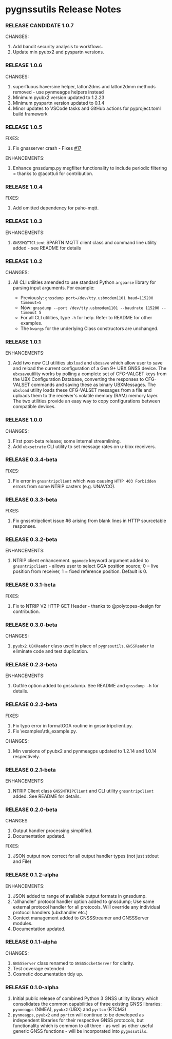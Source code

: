 # pygnssutils Release Notes

### RELEASE CANDIDATE 1.0.7

CHANGES:

1. Add bandit security analysis to workflows.
2. Update min pyubx2 and pyspartn versions.

### RELEASE 1.0.6

CHANGES:

1. superfluous haversine helper, latlon2dms and latlon2dmm methods removed - use pynmeagps helpers instead
1. Minimum pyubx2 version updated to 1.2.23
1. Minimum pyspartn version updated to 0.1.4
1. Minor updates to VSCode tasks and GitHub actions for pyproject.toml build framework

### RELEASE 1.0.5

FIXES:

1. Fix gnssserver crash - Fixes [#17](https://github.com/semuconsulting/pygnssutils/issues/17)

ENHANCEMENTS:

1. Enhance gnssdump.py msgfilter functionality to include periodic filtering = thanks to @acottuli for contribution.

### RELEASE 1.0.4

FIXES:

1. Add omitted dependency for paho-mqtt.

### RELEASE 1.0.3

ENHANCEMENTS:

1. `GNSSMQTTClient` SPARTN MQTT client class and command line utility added - see README for details

### RELEASE 1.0.2

CHANGES:

1. All CLI utilities amended to use standard Python `argparse` library for parsing input arguments. For example:

    - Previously: ```gnssdump port=/dev/tty.usbmodem1101 baud=115200 timeout=5```
    - Now: ```gnssdump --port /dev/tty.usbmodem1101 --baudrate 115200 --timeout 5```
    - For all CLI utilities, type ```-h``` for help. Refer to README for other examples.
    - The `kwargs` for the underlying Class constructors are unchanged.

### RELEASE 1.0.1

ENHANCEMENTS:

1. Add two new CLI utilities `ubxload` and `ubxsave` which allow user to save and reload the current configuration of a Gen 9+ UBX GNSS device. The `ubxsave`utility works by polling a complete set of CFG-VALGET keys from the UBX Configuration Database, converting the responses to CFG-VALSET commands and saving these as binary UBXMessages. The `ubxload` utility loads these CFG-VALSET messages from a file and uploads them to the receiver's volatile memory (RAM) memory layer. The two utilities provide an easy way to copy configurations between compatible devices.

### RELEASE 1.0.0

CHANGES:

1. First post-beta release; some internal streamlining.
2. Add `ubxsetrate` CLI utility to set message rates on u-blox receivers.

### RELEASE 0.3.4-beta

FIXES:

1. Fix error in `gnssntripclient` which was causing `HTTP 403 Forbidden` errors from some NTRIP casters (e.g. UNAVCO).

### RELEASE 0.3.3-beta

FIXES:

1. Fix gnssntripclient issue #6 arising from blank lines in HTTP sourcetable responses.

### RELEASE 0.3.2-beta

ENHANCEMENTS:

1. NTRIP client enhancement. `ggamode` keyword argument added to `gnssntripclient` - allows user to select GGA position source; 0 = live position from receiver, 1 = fixed reference position. Default is 0.

### RELEASE 0.3.1-beta

FIXES:

1. Fix to NTRIP V2 HTTP GET Header - thanks to @polytopes-design for contribution.

### RELEASE 0.3.0-beta

CHANGES:

1. `pyubx2.UBXReader` class used in place of `pygnssutils.GNSSReader` to eliminate code and test duplication.

### RELEASE 0.2.3-beta

ENHANCEMENTS:

1. Outfile option added to gnssdump. See README and `gnssdump -h` for details.

### RELEASE 0.2.2-beta

FIXES:

1. Fix typo error in formatGGA routine in gnssntripclient.py.
2. Fix \examples\rtk_example.py.

CHANGES:

1. Min versions of pyubx2 and pynmeagps updated to 1.2.14 and 1.0.14 respectively.

### RELEASE 0.2.1-beta

ENHANCEMENTS:

1. NTRIP Client class `GNSSNTRIPClient` and CLI utility `gnssntripclient` added. See README for details.

### RELEASE 0.2.0-beta

CHANGES

1. Output handler processing simplified.
1. Documentation updated.

FIXES:

1. JSON output now correct for all output handler types (not just stdout and File)

### RELEASE 0.1.2-alpha

ENHANCEMENTS:

1. JSON added to range of available output formats in gnssdump.
2. 'allhandler' protocol handler option added to gnssdump; Use same external protocol handler for all protocols. Will override any individual protocol handlers (ubxhandler etc.)
3. Context management added to GNSSStreamer and GNSSServer modules.
4. Documentation updated.

### RELEASE 0.1.1-alpha

CHANGES:

1. `GNSSServer` class renamed to `GNSSSocketServer` for clarity.
2. Test coverage extended.
3. Cosmetic documentation tidy up.

### RELEASE 0.1.0-alpha

1. Initial public release of combined Python 3 GNSS utility library which consolidates the common capabilities of three existing GNSS libraries: `pynmeagps` (NMEA), `pyubx2` (UBX) and `pyrtcm` (RTCM3)
2. `pynmeagps`, `pyubx2` and `pyrtcm` will continue to be developed as independent libraries for their respective GNSS protocols, but functionality which is common to all three - as well as other useful generic GNSS functions - will be incorporated into `pygnssutils`.
